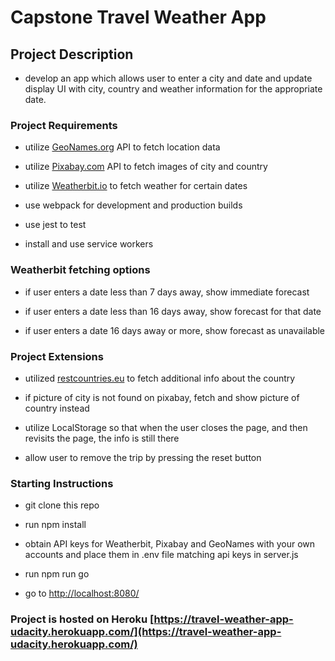 # Capstone Travel Weather App

## Project Description

- develop an app which allows user to enter a city and date and update display UI with city, country and weather information for the appropriate date.

### Project Requirements

- utilize [GeoNames.org](https://www.geonames.org/) API to fetch location data

- utilize [Pixabay.com](https://pixabay.com/) API to fetch images of city and country

- utilize [Weatherbit.io](https://www.weatherbit.io/) to fetch weather for certain dates

- use webpack for development and production builds

- use jest to test

- install and use service workers

### Weatherbit fetching options

- if user enters a date less than 7 days away, show immediate forecast

- if user enters a date less than 16 days away, show forecast for that date

- if user enters a date 16 days away or more, show forecast as unavailable

### Project Extensions

- utilized [restcountries.eu](https://restcountries.eu/) to fetch additional info about the country

- if picture of city is not found on pixabay, fetch and show picture of country instead

- utilize LocalStorage so that when the user closes the page, and then revisits the page, the info is still there

- allow user to remove the trip by pressing the reset button

### Starting Instructions

- git clone this repo

- run npm install

- obtain API keys for Weatherbit, Pixabay and GeoNames with your own accounts and place them in .env file matching api keys in server.js

- run npm run go

- go to [http://localhost:8080/](http://localhost:8080/)

### Project is hosted on Heroku [https://travel-weather-app-udacity.herokuapp.com/](https://travel-weather-app-udacity.herokuapp.com/)
